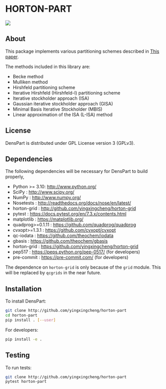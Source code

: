 # HORTON-PART
<a href='https://docs.python.org/3.10/'><img src='https://img.shields.io/badge/python-3.10-blue.svg'></a>


## About
This package implements various partitioning schemes described in <a href=https://doi.org/10.1063/5.0076630>This paper</a>.

The methods included in this library are:

- Becke method
- Mulliken method
- Hirshfeld partitioning scheme
- Iterative Hirshfeld (Hirshfeld-I) partitioning scheme
- Iterative stockholder approach (ISA)
- Gaussian iterative stockholder approach (GISA)
- Minimal Basis Iterative Stockholder (MBIS)
- Linear approximation of the ISA (L-ISA) method

## License

DensPart is distributed under GPL License version 3 (GPLv3).


## Dependencies

The following dependencies will be necessary for DensPart to build properly,

* Python >= 3.10: http://www.python.org/
* SciPy : http://www.scipy.org/
* NumPy : http://www.numpy.org/
* Nosetests : http://readthedocs.org/docs/nose/en/latest/
* horton-grid : http://github.com/yingxingcheng/horton-grid
* pytest : https://docs.pytest.org/en/7.3.x/contents.html
* matplotlib : https://matplotlib.org/
* quadprog>=0.1.11 : https://github.com/quadprog/quadprog
* cvxopt>=1.3.1 : https://github.com/cvxopt/cvxopt
* qc-iodata : https://github.com/theochem/iodata
* gbasis : https://github.com/theochem/gbasis
* horton-grid : https://github.com/yingxingcheng/horton-grid
* pep517 : https://peps.python.org/pep-0517/ (for developers)
* pre-commit : https://pre-commit.com/ (for developers)

The dependence on `horton-grid` is only because of the `grid` module. This will be replaced by `qcgrids` in
the near future.


## Installation

To install DensPart:

```bash
git clone http://github.com/yingxingcheng/horton-part
cd horton-part
pip install . [--user]
```

For developers:
```bash
pip install -e .
```


## Testing

To run tests:

```bash
git clone http://github.com/yingxingcheng/horton-part
pytest horton-part
```

